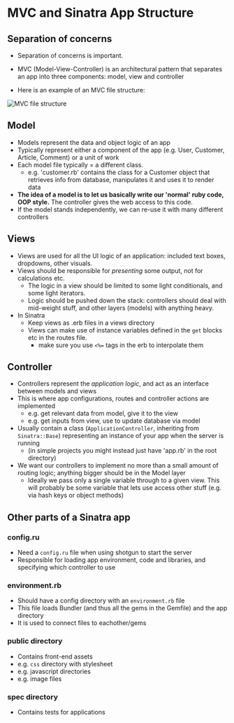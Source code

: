 # MVC and Sinatra App Structure

## Separation of concerns

* Separation of concerns is important.
* MVC (Model-View-Controller) is an architectural pattern that separates an app into three components: model, view and controller

* Here is an example of an MVC file structure:

![MVC file structure](images/2018/10/mvc-file-structure.png)


## Model

* Models represent the data and object logic of an app
* Typically represent either a component of the app (e.g. User, Customer, Article, Comment) or a unit of work
* Each model file typically = a different class.
  - e.g. 'customer.rb' contains the class for a Customer object that retrieves info from database, manipulates it and uses it to render data
* **The idea of a model is to let us basically write our 'normal' ruby code, OOP style.** The controller gives the web access to this code.
* If the model stands independently, we can re-use it with many different controllers

## Views

* Views are used for all the UI logic of an application: included text boxes, dropdowns, other visuals.
* Views should be responsible for *presenting* some output, not for calculations etc.
  * The logic in a view should be limited to some light conditionals, and some light iterators.
  * Logic should be pushed down the stack: controllers should deal with mid-weight stuff, and other layers (models) with anything heavy.
* In Sinatra
  * Keep views as .erb files in a views directory
  * Views can make use of instance variables defined in the `get` blocks etc in the routes file.
    * make sure you use `<%=` tags in the erb to interpolate them

## Controller
* Controllers represent the *application logic*, and act as an interface between models and views
* This is where app configurations, routes and controller actions are implemented
  - e.g. get relevant data from model, give it to the view
  - e.g. get inputs from view, use to update database via model
* Usually contain a class (`ApplicationController`, inheriting from `Sinatra::Base`) representing an instance of your app when the server is running
  - (in simple projects you might instead just have 'app.rb' in the root directory)
* We want our controllers to implement no more than a small amount of routing logic; anything bigger should be in the Model layer
  - Ideally we pass only a single variable through to a given view. This will probably be some variable that lets use access other stuff (e.g. via hash keys or object methods)

## Other parts of a Sinatra app

### config.ru

* Need a `config.ru` file when using shotgun to start the server
* Responsible for loading app environment, code and libraries, and specifying which controller to use

### environment.rb

* Should have a config directory with an `environment.rb` file
* This file loads Bundler (and thus all the gems in the Gemfile) and the app directory
* It is used to connect files to eachother/gems

### public directory

* Contains front-end assets
* e.g. `css` directory with stylesheet
* e.g. javascript directories
* e.g. image files

### spec directory

* Contains tests for applications
